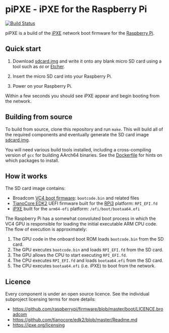piPXE - iPXE for the Raspberry Pi
=================================

[![Build Status](https://travis-ci.org/ipxe/pipxe.svg?branch=master)](https://travis-ci.org/ipxe/pipxe)

piPXE is a build of the [iPXE] network boot firmware for the
[Raspberry Pi].

Quick start
-----------

1. Download [sdcard.img] and write it onto any blank micro SD card
using a tool such as `dd` or [Etcher].

2. Insert the micro SD card into your Raspberry Pi.

3. Power on your Raspberry Pi.

Within a few seconds you should see iPXE appear and begin booting from
the network.

Building from source
--------------------

To build from source, clone this repository and run `make`.  This will
build all of the required components and eventually generate the SD
card image [sdcard.img].

You will need various build tools installed, including a
cross-compiling version of `gcc` for building AArch64 binaries.  See
the [Dockerfile](Dockerfile) for hints on which packages to install.

How it works
------------

The SD card image contains:

* Broadcom [VC4 boot firmware]: `bootcode.bin` and related files
* [TianoCore EDK2] UEFI firmware built for the [RPi3] platform: `RPI_EFI.fd`
* [iPXE] built for the `arm64-efi` platform: `/efi/boot/bootaa64.efi`

The Raspberry Pi has a somewhat convoluted boot process in which the
VC4 GPU is responsible for loading the initial executable ARM CPU
code.  The flow of execution is approximately:

1. The GPU code in the onboard boot ROM loads `bootcode.bin` from the SD card.
2. The GPU executes `bootcode.bin` and loads `RPI_EFI.fd` from the SD card.
3. The GPU allows the CPU to start executing `RPI_EFI.fd`.
4. The CPU executes `RPI_EFI.fd` and loads `bootaa64.efi` from the SD card.
5. The CPU executes `bootaa64.efi` (i.e. iPXE) to boot from the network.

Licence
-------

Every component is under an open source licence.  See the individual
subproject licensing terms for more details:

* <https://github.com/raspberrypi/firmware/blob/master/boot/LICENCE.broadcom>
* <https://github.com/tianocore/edk2/blob/master/Readme.md>
* <https://ipxe.org/licensing>

[iPXE]: https://ipxe.org
[Raspberry Pi]: https://www.raspberrypi.org
[sdcard.img]: https://github.com/ipxe/pipxe/releases/latest/download/sdcard.img
[Etcher]: https://www.balena.io/etcher
[VC4 boot firmware]: https://github.com/raspberrypi/firmware/tree/master/boot
[TianoCore EDK2]: https://github.com/tianocore/edk2
[RPi3]: https://github.com/tianocore/edk2-platforms/tree/master/Platform/RaspberryPi/RPi3
